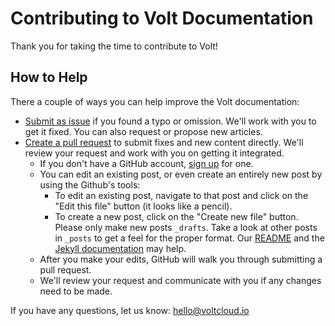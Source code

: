 # Contributing to Volt Documentation

Thank you for taking the time to contribute to Volt!

## How to Help

There a couple of ways you can help improve the Volt documentation:

* [Submit as issue](https://github.com/arsmentis/volt-docs/issues/new) if you found a typo or omission. We'll work with you to get it fixed. You can also request or propose new articles.
* [Create a pull request](https://help.github.com/articles/about-pull-requests/) to submit fixes and new content directly. We'll review your request and work with you on getting it integrated.
  * If you don't have a GitHub account, [sign up](https://github.com/join) for one.
  * You can edit an existing post, or even create an entirely new post by using the Github's tools:
    * To edit an existing post, navigate to that post and click on the "Edit this file" button (it looks like a pencil).
    * To create a new post, click on the "Create new file" button. Please only make new posts `_drafts`. Take a look at other posts in `_posts` to get a feel for the proper format. Our [README](https://github.com/arsmentis/volt-docs/blob/master/README.md) and the [Jekyll documentation](http://jekyllrb.com/docs/home/) may help.
  * After you make your edits, GitHub will walk you through submitting a pull request.
  * We'll review your request and communicate with you if any changes need to be made.

If you have any questions, let us know: hello@voltcloud.io
